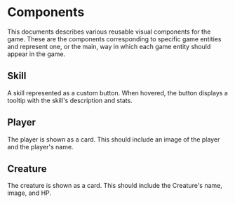 # Components

This documents describes various reusable visual components for the game. These are the components corresponding to specific game entities and represent one, or the main, way in which each game entity should appear in the game.

## Skill

A skill represented as a custom button. When hovered, the button displays a tooltip with the skill's description and stats.

## Player

The player is shown as a card. This should include an image of the player and the player's name.

## Creature

The creature is shown as a card. This should include the Creature's name, image, and HP.